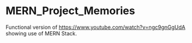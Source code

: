# MERN_Project_Memories
Functional version of https://www.youtube.com/watch?v=ngc9gnGgUdA showing use of MERN Stack.
